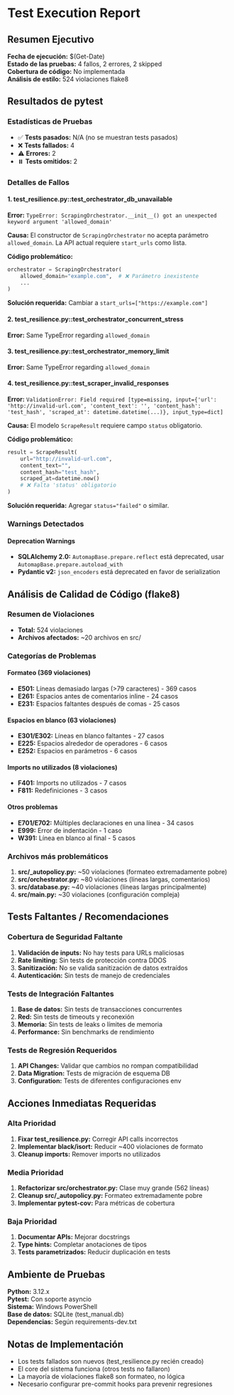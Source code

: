 # Test Execution Report

## Resumen Ejecutivo

**Fecha de ejecución:** $(Get-Date)  
**Estado de las pruebas:** 4 fallos, 2 errores, 2 skipped  
**Cobertura de código:** No implementada  
**Análisis de estilo:** 524 violaciones flake8  

## Resultados de pytest

### Estadísticas de Pruebas
- ✅ **Tests pasados:** N/A (no se muestran tests pasados)
- ❌ **Tests fallados:** 4
- ⚠️ **Errores:** 2  
- ⏸️ **Tests omitidos:** 2

### Detalles de Fallos

#### 1. test_resilience.py::test_orchestrator_db_unavailable
**Error:** `TypeError: ScrapingOrchestrator.__init__() got an unexpected keyword argument 'allowed_domain'`

**Causa:** El constructor de `ScrapingOrchestrator` no acepta parámetro `allowed_domain`. La API actual requiere `start_urls` como lista.

**Código problemático:**
```python
orchestrator = ScrapingOrchestrator(
    allowed_domain="example.com",  # ❌ Parámetro inexistente
    ...
)
```

**Solución requerida:** Cambiar a `start_urls=["https://example.com"]`

#### 2. test_resilience.py::test_orchestrator_concurrent_stress
**Error:** Same TypeError regarding `allowed_domain`

#### 3. test_resilience.py::test_orchestrator_memory_limit
**Error:** Same TypeError regarding `allowed_domain`

#### 4. test_resilience.py::test_scraper_invalid_responses
**Error:** `ValidationError: Field required [type=missing, input={'url': 'http://invalid-url.com', 'content_text': '', 'content_hash': 'test_hash', 'scraped_at': datetime.datetime(...)}, input_type=dict]`

**Causa:** El modelo `ScrapeResult` requiere campo `status` obligatorio.

**Código problemático:**
```python
result = ScrapeResult(
    url="http://invalid-url.com",
    content_text="",
    content_hash="test_hash",
    scraped_at=datetime.now()
    # ❌ Falta 'status' obligatorio
)
```

**Solución requerida:** Agregar `status="failed"` o similar.

### Warnings Detectados

#### Deprecation Warnings
- **SQLAlchemy 2.0:** `AutomapBase.prepare.reflect` está deprecated, usar `AutomapBase.prepare.autoload_with`
- **Pydantic v2:** `json_encoders` está deprecated en favor de serialization

## Análisis de Calidad de Código (flake8)

### Resumen de Violaciones
- **Total:** 524 violaciones
- **Archivos afectados:** ~20 archivos en src/

### Categorías de Problemas

#### Formateo (369 violaciones)
- **E501:** Líneas demasiado largas (>79 caracteres) - 369 casos
- **E261:** Espacios antes de comentarios inline - 24 casos
- **E231:** Espacios faltantes después de comas - 25 casos

#### Espacios en blanco (63 violaciones)
- **E301/E302:** Líneas en blanco faltantes - 27 casos
- **E225:** Espacios alrededor de operadores - 6 casos
- **E252:** Espacios en parámetros - 6 casos

#### Imports no utilizados (8 violaciones)
- **F401:** Imports no utilizados - 7 casos
- **F811:** Redefiniciones - 3 casos

#### Otros problemas
- **E701/E702:** Múltiples declaraciones en una línea - 34 casos
- **E999:** Error de indentación - 1 caso
- **W391:** Línea en blanco al final - 5 casos

### Archivos más problemáticos

1. **src/_autopolicy.py:** ~50 violaciones (formateo extremadamente pobre)
2. **src/orchestrator.py:** ~80 violaciones (líneas largas, comentarios)
3. **src/database.py:** ~40 violaciones (líneas largas principalmente)
4. **src/main.py:** ~30 violaciones (configuración compleja)

## Tests Faltantes / Recomendaciones

### Cobertura de Seguridad Faltante
1. **Validación de inputs:** No hay tests para URLs maliciosas
2. **Rate limiting:** Sin tests de protección contra DDOS
3. **Sanitización:** No se valida sanitización de datos extraídos
4. **Autenticación:** Sin tests de manejo de credenciales

### Tests de Integración Faltantes
1. **Base de datos:** Sin tests de transacciones concurrentes
2. **Red:** Sin tests de timeouts y reconexión
3. **Memoria:** Sin tests de leaks o límites de memoria
4. **Performance:** Sin benchmarks de rendimiento

### Tests de Regresión Requeridos
1. **API Changes:** Validar que cambios no rompan compatibilidad
2. **Data Migration:** Tests de migración de esquema DB
3. **Configuration:** Tests de diferentes configuraciones env

## Acciones Inmediatas Requeridas

### Alta Prioridad
1. **Fixar test_resilience.py:** Corregir API calls incorrectos
2. **Implementar black/isort:** Reducir ~400 violaciones de formato
3. **Cleanup imports:** Remover imports no utilizados

### Media Prioridad  
1. **Refactorizar src/orchestrator.py:** Clase muy grande (562 líneas)
2. **Cleanup src/_autopolicy.py:** Formateo extremadamente pobre
3. **Implementar pytest-cov:** Para métricas de cobertura

### Baja Prioridad
1. **Documentar APIs:** Mejorar docstrings
2. **Type hints:** Completar anotaciones de tipos
3. **Tests parametrizados:** Reducir duplicación en tests

## Ambiente de Pruebas

**Python:** 3.12.x  
**Pytest:** Con soporte asyncio  
**Sistema:** Windows PowerShell  
**Base de datos:** SQLite (test_manual.db)  
**Dependencias:** Según requirements-dev.txt  

## Notas de Implementación

- Los tests fallados son nuevos (test_resilience.py recién creado)
- El core del sistema funciona (otros tests no fallaron)
- La mayoría de violaciones flake8 son formateo, no lógica
- Necesario configurar pre-commit hooks para prevenir regresiones